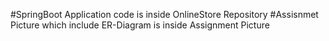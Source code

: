#SpringBoot Application code  is inside OnlineStore Repository
#Assisnmet Picture which include ER-Diagram is inside Assignment Picture
